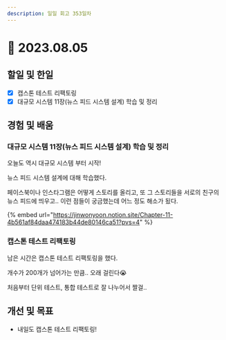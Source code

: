 ```yaml
---
description: 일일 회고 353일차
---
```


# 🙂 2023.08.05

## 할일 및 한일&#x20;

* [x] 캡스톤 테스트 리팩토링&#x20;
* [x] 대규모 시스템 11장(뉴스 피드 시스템 설계) 학습 및 정리&#x20;

## 경험 및 배움&#x20;

### 대규모 시스템 11장(뉴스 피드 시스템 설계) 학습 및 정리&#x20;

오늘도 역시 대규모 시스템 부터 시작!

뉴스 피드 시스템 설계에 대해 학습했다.

페이스북이나 인스타그램은 어떻게 스토리를 올리고, 또 그 스토리들을 서로의 친구의 뉴스 피드에 띄우고.. 이런 점들이 궁금했는데 어느 정도 해소가 됬다.

{% embed url="https://jinwonyoon.notion.site/Chapter-11-4b561af84daa474183b44de80146ca51?pvs=4" %}

### 캡스톤 테스트 리팩토링&#x20;

남은 시간은 캡스톤 테스트 리팩토링을 했다.

개수가 200개가 넘어가는 만큼.. 오래 걸린다😭

처음부터 단위 테스트, 통합 테스트로 잘 나누어서 짤걸..

## 개선 및 목표&#x20;

* 내일도 캡스톤 테스트 리팩토링!&#x20;
